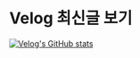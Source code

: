 
<!--
**rudus1012/rudus1012** is a ✨ _special_ ✨ repository because its `README.md` (this file) appears on your GitHub profile.


Here are some ideas to get you started:

- 🔭 I’m currently working on ...
- 🌱 I’m currently learning ...
- 👯 I’m looking to collaborate on ...
- 🤔 I’m looking for help with ...
- 💬 Ask me about ...
- 📫 How to reach me: ...
- 😄 Pronouns: ...
- ⚡ Fun fact: ...
-->

# Velog 최신글 보기
[![Velog's GitHub stats](https://velog-readme-stats.vercel.app/api?name=rudus1012&tag=server)](https://github.com/eungyeole/velog-readme-stats)
